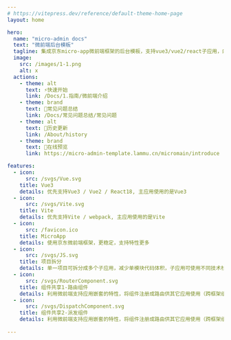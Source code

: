 ```yaml
---
# https://vitepress.dev/reference/default-theme-home-page
layout: home

hero:
  name: "micro-admin docs"
  text: "微前端后台模板"
  tagline: 集成京东micro-app微前端框架的后台模板，支持vue3/vue2/react子应用，内置阿里低代码引擎
  image:
    src: /images/1-1.png
    alt: x
  actions:
    - theme: alt
      text: ⚡快速开始
      link: /Docs/1.指南/微前端介绍
    - theme: brand
      text: 🐛常见问题总结
      link: /Docs/常见问题总结/常见问题
    - theme: alt
      text: 🚧历史更新
      link: /About/history
    - theme: brand
      text: 🔗在线预览
      link: https://micro-admin-template.lammu.cn/micromain/introduce

features:
  - icon:
      src: /svgs/Vue.svg
    title: Vue3
    details: 优先支持Vue3 / Vue2 / React18, 主应用使用的是Vue3
  - icon:
      src: /svgs/Vite.svg
    title: Vite
    details: 优先支持Vite / webpack, 主应用使用的是Vite
  - icon:
      src: /favicon.ico
    title: MicroApp
    details: 使用京东微前端框架，更稳定，支持特性更多
  - icon:
      src: /svgs/JS.svg
    title: 项目拆分
    details: 单一项目可拆分成多个子应用，减少单模块代码体积，子应用可使用不同技术栈，方便集成其它技术栈应用
  - icon:
      src: /svgs/RouterComponent.svg
    title: 组件共享1-路由组件
    details: 利用微前端支持应用嵌套的特性，将组件注册成路由供其它应用使用（跨框架组件）
  - icon:
      src: /svgs/DispatchComponent.svg
    title: 组件共享2-派发组件
    details: 利用微前端支持应用嵌套的特性，将组件注册成路由供其它应用使用（跨框架组件）
  
---
```



